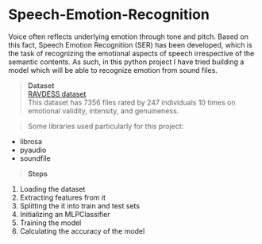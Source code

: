 # Speech-Emotion-Recognition

Voice often reflects underlying emotion through tone and pitch. Based on this fact, Speech Emotion Recognition (SER) has been developed, which is the task of recognizing the emotional aspects of speech irrespective of the semantic contents. As such, in this python project I have tried building a model which will be able to recognize emotion from sound files.

> **Dataset**   
[RAVDESS dataset](https://drive.google.com/file/d/1wWsrN2Ep7x6lWqOXfr4rpKGYrJhWc8z7/view)  
This dataset has 7356 files rated by 247 individuals 10 times on emotional validity, intensity, and genuineness.

> Some libraries used particularly for this project:  
- librosa
- pyaudio
- soundfile

> **Steps**  
1. Loading the dataset
2. Extracting features from it
3. Splitting the it into train and test sets
4. Initializing an MLPClassifier
5. Training the model
6. Calculating the accuracy of the model
